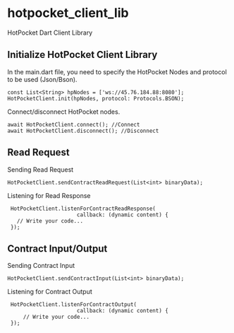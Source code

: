 # hotpocket_client_lib

HotPocket Dart Client Library

## Initialize HotPocket Client Library

In the main.dart file, you need to specify the HotPocket Nodes and protocol to be used (Json/Bson).
```
const List<String> hpNodes = ['ws://45.76.184.88:8080'];
HotPocketClient.init(hpNodes, protocol: Protocols.BSON);
```

Connect/disconnect HotPocket nodes.
```
await HotPocketClient.connect(); //Connect
await HotPocketClient.disconnect(); //Disconnect
```

## Read Request

Sending Read Request
```
HotPocketClient.sendContractReadRequest(List<int> binaryData);
```

Listening for Read Response
```
 HotPocketClient.listenForContractReadResponse(
                      callback: (dynamic content) {
   // Write your code...                
 });
```

## Contract Input/Output

Sending Contract Input
```
HotPocketClient.sendContractInput(List<int> binaryData);
```

Listening for Contract Output
```
 HotPocketClient.listenForContractOutput(
                      callback: (dynamic content) {
     // Write your code...              
 });
```

